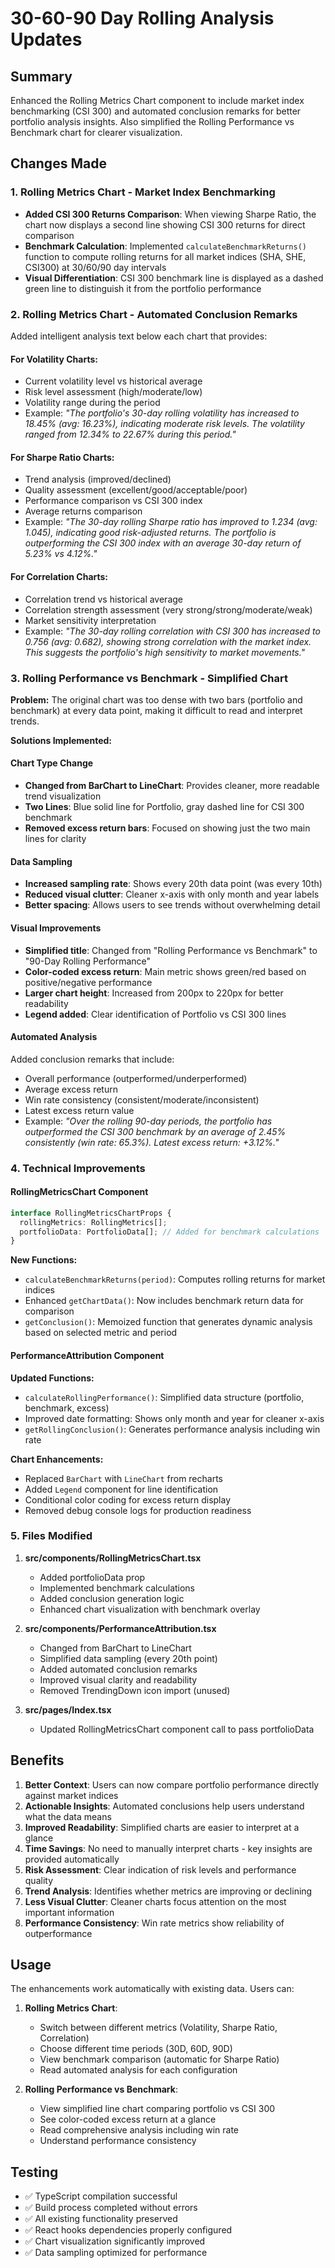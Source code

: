 # 30-60-90 Day Rolling Analysis Updates

## Summary
Enhanced the Rolling Metrics Chart component to include market index benchmarking (CSI 300) and automated conclusion remarks for better portfolio analysis insights. Also simplified the Rolling Performance vs Benchmark chart for clearer visualization.

## Changes Made

### 1. Rolling Metrics Chart - Market Index Benchmarking
- **Added CSI 300 Returns Comparison**: When viewing Sharpe Ratio, the chart now displays a second line showing CSI 300 returns for direct comparison
- **Benchmark Calculation**: Implemented `calculateBenchmarkReturns()` function to compute rolling returns for all market indices (SHA, SHE, CSI300) at 30/60/90 day intervals
- **Visual Differentiation**: CSI 300 benchmark line is displayed as a dashed green line to distinguish it from the portfolio performance

### 2. Rolling Metrics Chart - Automated Conclusion Remarks
Added intelligent analysis text below each chart that provides:

#### For Volatility Charts:
- Current volatility level vs historical average
- Risk level assessment (high/moderate/low)
- Volatility range during the period
- Example: *"The portfolio's 30-day rolling volatility has increased to 18.45% (avg: 16.23%), indicating moderate risk levels. The volatility ranged from 12.34% to 22.67% during this period."*

#### For Sharpe Ratio Charts:
- Trend analysis (improved/declined)
- Quality assessment (excellent/good/acceptable/poor)
- Performance comparison vs CSI 300 index
- Average returns comparison
- Example: *"The 30-day rolling Sharpe ratio has improved to 1.234 (avg: 1.045), indicating good risk-adjusted returns. The portfolio is outperforming the CSI 300 index with an average 30-day return of 5.23% vs 4.12%."*

#### For Correlation Charts:
- Correlation trend vs historical average
- Correlation strength assessment (very strong/strong/moderate/weak)
- Market sensitivity interpretation
- Example: *"The 30-day rolling correlation with CSI 300 has increased to 0.756 (avg: 0.682), showing strong correlation with the market index. This suggests the portfolio's high sensitivity to market movements."*

### 3. Rolling Performance vs Benchmark - Simplified Chart

**Problem:** The original chart was too dense with two bars (portfolio and benchmark) at every data point, making it difficult to read and interpret trends.

**Solutions Implemented:**

#### Chart Type Change
- **Changed from BarChart to LineChart**: Provides cleaner, more readable trend visualization
- **Two Lines**: Blue solid line for Portfolio, gray dashed line for CSI 300 benchmark
- **Removed excess return bars**: Focused on showing just the two main lines for clarity

#### Data Sampling
- **Increased sampling rate**: Shows every 20th data point (was every 10th)
- **Reduced visual clutter**: Cleaner x-axis with only month and year labels
- **Better spacing**: Allows users to see trends without overwhelming detail

#### Visual Improvements
- **Simplified title**: Changed from "Rolling Performance vs Benchmark" to "90-Day Rolling Performance"
- **Color-coded excess return**: Main metric shows green/red based on positive/negative performance
- **Larger chart height**: Increased from 200px to 220px for better readability
- **Legend added**: Clear identification of Portfolio vs CSI 300 lines

#### Automated Analysis
Added conclusion remarks that include:
- Overall performance (outperformed/underperformed)
- Average excess return
- Win rate consistency (consistent/moderate/inconsistent)
- Latest excess return value
- Example: *"Over the rolling 90-day periods, the portfolio has outperformed the CSI 300 benchmark by an average of 2.45% consistently (win rate: 65.3%). Latest excess return: +3.12%."*

### 4. Technical Improvements

#### RollingMetricsChart Component
```typescript
interface RollingMetricsChartProps {
  rollingMetrics: RollingMetrics[];
  portfolioData: PortfolioData[]; // Added for benchmark calculations
}
```

**New Functions:**
- `calculateBenchmarkReturns(period)`: Computes rolling returns for market indices
- Enhanced `getChartData()`: Now includes benchmark return data for comparison
- `getConclusion()`: Memoized function that generates dynamic analysis based on selected metric and period

#### PerformanceAttribution Component
**Updated Functions:**
- `calculateRollingPerformance()`: Simplified data structure (portfolio, benchmark, excess)
- Improved date formatting: Shows only month and year for cleaner x-axis
- `getRollingConclusion()`: Generates performance analysis including win rate

**Chart Enhancements:**
- Replaced `BarChart` with `LineChart` from recharts
- Added `Legend` component for line identification
- Conditional color coding for excess return display
- Removed debug console logs for production readiness

### 5. Files Modified
1. **src/components/RollingMetricsChart.tsx**
   - Added portfolioData prop
   - Implemented benchmark calculations
   - Added conclusion generation logic
   - Enhanced chart visualization with benchmark overlay

2. **src/components/PerformanceAttribution.tsx**
   - Changed from BarChart to LineChart
   - Simplified data sampling (every 20th point)
   - Added automated conclusion remarks
   - Improved visual clarity and readability
   - Removed TrendingDown icon import (unused)

3. **src/pages/Index.tsx**
   - Updated RollingMetricsChart component call to pass portfolioData

## Benefits
1. **Better Context**: Users can now compare portfolio performance directly against market indices
2. **Actionable Insights**: Automated conclusions help users understand what the data means
3. **Improved Readability**: Simplified charts are easier to interpret at a glance
4. **Time Savings**: No need to manually interpret charts - key insights are provided automatically
5. **Risk Assessment**: Clear indication of risk levels and performance quality
6. **Trend Analysis**: Identifies whether metrics are improving or declining
7. **Less Visual Clutter**: Cleaner charts focus attention on the most important information
8. **Performance Consistency**: Win rate metrics show reliability of outperformance

## Usage
The enhancements work automatically with existing data. Users can:
1. **Rolling Metrics Chart**:
   - Switch between different metrics (Volatility, Sharpe Ratio, Correlation)
   - Choose different time periods (30D, 60D, 90D)
   - View benchmark comparison (automatic for Sharpe Ratio)
   - Read automated analysis for each configuration

2. **Rolling Performance vs Benchmark**:
   - View simplified line chart comparing portfolio vs CSI 300
   - See color-coded excess return at a glance
   - Read comprehensive analysis including win rate
   - Understand performance consistency

## Testing
- ✅ TypeScript compilation successful
- ✅ Build process completed without errors
- ✅ All existing functionality preserved
- ✅ React hooks dependencies properly configured
- ✅ Chart visualization significantly improved
- ✅ Data sampling optimized for performance

